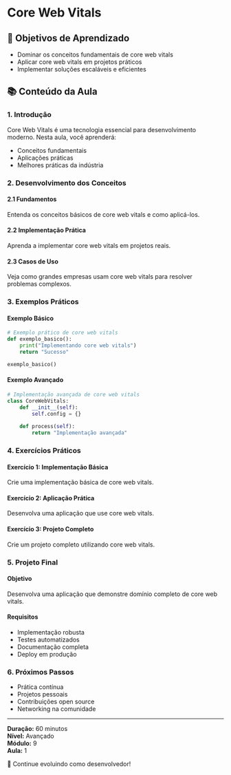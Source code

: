 # Core Web Vitals

## 🎯 Objetivos de Aprendizado
- Dominar os conceitos fundamentais de core web vitals
- Aplicar core web vitals em projetos práticos
- Implementar soluções escaláveis e eficientes

## 📚 Conteúdo da Aula

### 1. Introdução
Core Web Vitals é uma tecnologia essencial para desenvolvimento moderno. Nesta aula, você aprenderá:

- Conceitos fundamentais
- Aplicações práticas
- Melhores práticas da indústria

### 2. Desenvolvimento dos Conceitos

#### 2.1 Fundamentos
Entenda os conceitos básicos de core web vitals e como aplicá-los.

#### 2.2 Implementação Prática
Aprenda a implementar core web vitals em projetos reais.

#### 2.3 Casos de Uso
Veja como grandes empresas usam core web vitals para resolver problemas complexos.

### 3. Exemplos Práticos

#### Exemplo Básico
```python
# Exemplo prático de core web vitals
def exemplo_basico():
    print("Implementando core web vitals")
    return "Sucesso"

exemplo_basico()
```

#### Exemplo Avançado
```python
# Implementação avançada de core web vitals
class CoreWebVitals:
    def __init__(self):
        self.config = {}
    
    def process(self):
        return "Implementação avançada"
```

### 4. Exercícios Práticos

#### Exercício 1: Implementação Básica
Crie uma implementação básica de core web vitals.

#### Exercício 2: Aplicação Prática
Desenvolva uma aplicação que use core web vitals.

#### Exercício 3: Projeto Completo
Crie um projeto completo utilizando core web vitals.

### 5. Projeto Final

#### Objetivo
Desenvolva uma aplicação que demonstre domínio completo de core web vitals.

#### Requisitos
- Implementação robusta
- Testes automatizados
- Documentação completa
- Deploy em produção

### 6. Próximos Passos

- Prática contínua
- Projetos pessoais
- Contribuições open source
- Networking na comunidade

---

**Duração:** 60 minutos  
**Nível:** Avançado  
**Módulo:** 9  
**Aula:** 1  

🎉 Continue evoluindo como desenvolvedor!
